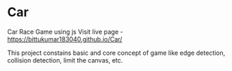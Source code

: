 # Car
Car Race Game using js
Visit live page -  https://bittukumar183040.github.io/Car/

This project constains basic and core concept of game like edge detection, collision detection, limit the canvas, etc.


